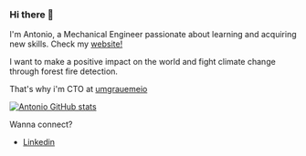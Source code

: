 ### Hi there 👋

I'm Antonio, a Mechanical Engineer passionate about learning and acquiring new skills. Check my [website!](https://antonio-leblanc.github.io/website/)

I want to make a positive impact on the world and fight climate change through forest fire detection.

That's why i'm CTO at [umgrauemeio](https://umgrauemeio.com/)

[![Antonio GitHub stats](https://github-readme-stats.vercel.app/api?username=antonio-leblanc)](https://github.com/anuraghazra/github-readme-stats)



Wanna connect?
- [Linkedin](https://www.linkedin.com/in/antonio-leblanc/)
